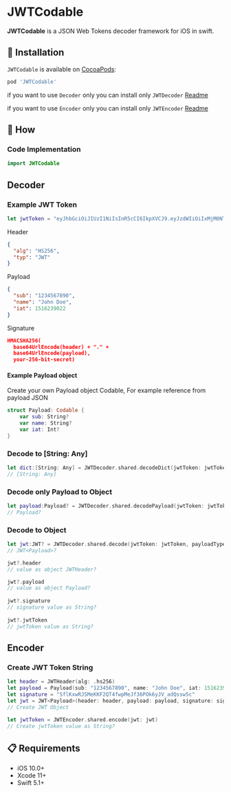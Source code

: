 # JWTCodable
**JWTCodable** is a JSON Web Tokens decoder framework for iOS in swift.

## 📲 Installation

`JWTCodable` is available on [CocoaPods](https://cocoapods.org/pods/JWTCodable):

```ruby
pod 'JWTCodable'
```

if you want to use `Decoder` only you can install only `JWTDecoder` [Readme](https://github.com/knottx/JWTCodable/tree/main/JWTCodable/JWTDecoder)

if you want to use `Encoder` only you can install only `JWTEncoder` [Readme](https://github.com/knottx/JWTCodable/tree/main/JWTCodable/JWTDecoder)

## 📝 How
### Code Implementation
```swift
import JWTCodable
```

## Decoder
### Example JWT Token
```swift
let jwtToken = "eyJhbGciOiJIUzI1NiIsInR5cCI6IkpXVCJ9.eyJzdWIiOiIxMjM0NTY3ODkwIiwibmFtZSI6IkpvaG4gRG9lIiwiaWF0IjoxNTE2MjM5MDIyfQ.SflKxwRJSMeKKF2QT4fwpMeJf36POk6yJV_adQssw5c"
```

Header
```json
{
  "alg": "HS256",
  "typ": "JWT"
}
```

Payload
```json
{
  "sub": "1234567890",
  "name": "John Doe",
  "iat": 1516239022
}
```

Signature
```json
HMACSHA256(
  base64UrlEncode(header) + "." +
  base64UrlEncode(payload),
  your-256-bit-secret)
```
#### Example Payload object
Create your own Payload object Codable, For example reference from payload JSON
```swift
struct Payload: Codable {
    var sub: String?
    var name: String?
    var iat: Int?
}
```

### Decode to [String: Any]
```swift
let dict:[String: Any] = JWTDecoder.shared.decodeDict(jwtToken: jwtToken) 
// [String: Any]
```

### Decode only Payload to Object
```swift
let payload:Payload? = JWTDecoder.shared.decodePayload(jwtToken: jwtToken, type: Payload.self) 
// Payload?
```

### Decode to Object
```swift
let jwt:JWT? = JWTDecoder.shared.decode(jwtToken: jwtToken, payloadType: Payload.self) 
// JWT<Payload>?

jwt?.header 
// value as object JWTHeader?

jwt?.payload  
// value as object Payload? 
        
jwt?.signature  
// signature value as String?
        
jwt?.jwtToken  
// jwtToken value as String?
```

## Encoder
### Create JWT Token String
```swift
let header = JWTHeader(alg: .hs256)
let payload = Payload(sub: "1234567890", name: "John Doe", iat: 1516239022)
let signature = "SflKxwRJSMeKKF2QT4fwpMeJf36POk6yJV_adQssw5c"
let jwt = JWT<Payload>(header: header, payload: payload, signature: signature)
// Create JWT Object

let jwtToken = JWTEncoder.shared.encode(jwt: jwt)
// Create jwtToken value as String?

```

## 📋 Requirements

* iOS 10.0+
* Xcode 11+
* Swift 5.1+
